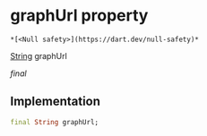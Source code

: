 


# graphUrl property




    *[<Null safety>](https://dart.dev/null-safety)*


[String](https://api.flutter.dev/flutter/dart-core/String-class.html) graphUrl
  
_final_






## Implementation

```dart
final String graphUrl;


```







